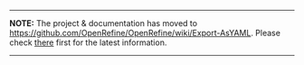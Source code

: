 
---

**NOTE:** The project & documentation has moved to https://github.com/OpenRefine/OpenRefine/wiki/Export-AsYAML. Please check [there](https://github.com/OpenRefine/OpenRefine/wiki/Export-AsYAML) first for the latest information.

---
